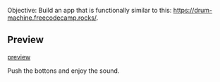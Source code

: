 Objective: Build an app that is functionally similar to this:
https://drum-machine.freecodecamp.rocks/.

## Preview

[preview](./screenshot)

Push the bottons and enjoy the sound.

